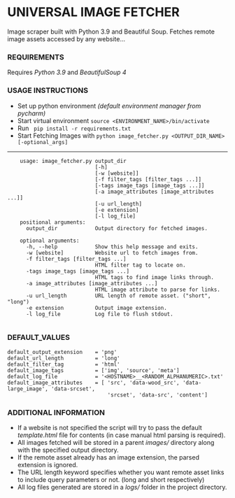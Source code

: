 # UNIVERSAL IMAGE FETCHER #

Image scraper built with Python 3.9 and Beautiful Soup. Fetches remote image assets accessed by any website...
 
### REQUIREMENTS ###
Requires _Python 3.9_ and _BeautifulSoup 4_

### USAGE INSTRUCTIONS ###
* Set up python environment _(default environment manager from pycharm)_
* Start virtual environment ``` source <ENVIRONMENT_NAME>/bin/activate ```  
* Run ``` pip install -r requirements.txt```
* Start Fetching Images with ```python image_fetcher.py <OUTPUT_DIR_NAME> [-optional_args]```
___
  
```
    usage: image_fetcher.py output_dir
                            [-h] 
                            [-w [website]] 
                            [-f filter_tags [filter_tags ...]] 
                            [-tags image_tags [image_tags ...]] 
                            [-a image_attributes [image_attributes ...]] 
                            [-u url_length] 
                            [-e extension]
                            [-l log_file]
    positional arguments:
      output_dir            Output directory for fetched images.

    optional arguments:
      -h, --help            Show this help message and exits.
      -w [website]          Website url to fetch images from.
      -f filter_tags [filter_tags ...]
                            HTML filter tag to locate on.
      -tags image_tags [image_tags ...]
                            HTML tags to find image links through.
      -a image_attributes [image_attributes ...]
                            HTML image attribute to parse for links.
      -u url_length         URL length of remote asset. ("short", "long")
      -e extension          Output image extension.
      -l log_file           Log file to flush stdout.
      
  ```
### DEFAULT_VALUES ###
    default_output_extension    = 'png'    
    default_url_length          = 'long'
    default_filter_tag          = 'html'
    default_image_tags          = ['img', 'source', 'meta']
    default_log_file            = '<HOSTNAME>__<RANDOM_ALPHANUMERIC>.txt'
    default_image_attributes    = [ 'src', 'data-wood_src', 'data-large_image', 'data-srcset', 
                                    'srcset', 'data-src', 'content']

  
### ADDITIONAL INFORMATION ###
 - If a website is not specified the script will try to pass the default _template.html_ file for contents (in case manual html parsing is required).
 - All images fetched will be stored in a parent _images/_ directory along with the specified output directory.
 - If the remote asset already has an image extension, the parsed extension is ignored.
 - The URL length keyword specifies whether you want remote asset links to include query parameters or not. (long and short respectively)
 - All log files generated are stored in a _logs/_ folder in the project directory.